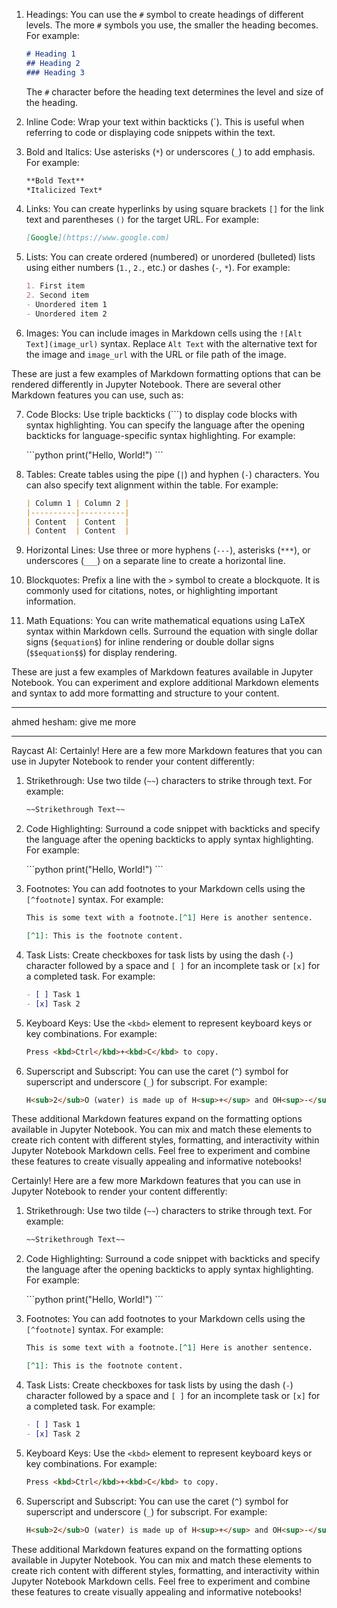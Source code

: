 1. Headings: You can use the `#` symbol to create headings of different levels. The more `#` symbols you use, the smaller the heading becomes. For example:

   ```markdown
   # Heading 1
   ## Heading 2
   ### Heading 3
   ```

   The `#` character before the heading text determines the level and size of the heading.

2. Inline Code: Wrap your text within backticks (\`). This is useful when referring to code or displaying code snippets within the text.

3. Bold and Italics: Use asterisks (`*`) or underscores (`_`) to add emphasis. For example:

   ```markdown
   **Bold Text**
   *Italicized Text*
   ```

4. Links: You can create hyperlinks by using square brackets `[]` for the link text and parentheses `()` for the target URL. For example:

   ```markdown
   [Google](https://www.google.com)
   ```

5. Lists: You can create ordered (numbered) or unordered (bulleted) lists using either numbers (`1.`, `2.`, etc.) or dashes (`-`, `*`). For example:

   ```markdown
   1. First item
   2. Second item
   - Unordered item 1
   - Unordered item 2
   ```

6. Images: You can include images in Markdown cells using the `![Alt Text](image_url)` syntax. Replace `Alt Text` with the alternative text for the image and `image_url` with the URL or file path of the image.

These are just a few examples of Markdown formatting options that can be rendered differently in Jupyter Notebook. There are several other Markdown features you can use, such as:

7. Code Blocks: Use triple backticks (\`\`\`) to display code blocks with syntax highlighting. You can specify the language after the opening backticks for language-specific syntax highlighting. For example:

   \```python
   print("Hello, World!")
   \```

8. Tables: Create tables using the pipe (`|`) and hyphen (`-`) characters. You can also specify text alignment within the table. For example:

   ```markdown
   | Column 1 | Column 2 |
   |----------|----------|
   | Content  | Content  |
   | Content  | Content  |
   ```

9. Horizontal Lines: Use three or more hyphens (`---`), asterisks (`***`), or underscores (`___`) on a separate line to create a horizontal line.

10. Blockquotes: Prefix a line with the `>` symbol to create a blockquote. It is commonly used for citations, notes, or highlighting important information.

11. Math Equations: You can write mathematical equations using LaTeX syntax within Markdown cells. Surround the equation with single dollar signs (`$equation$`) for inline rendering or double dollar signs (`$$equation$$`) for display rendering.

These are just a few examples of Markdown features available in Jupyter Notebook. You can experiment and explore additional Markdown elements and syntax to add more formatting and structure to your content.




---

ahmed hesham: give me more

---

Raycast AI: Certainly! Here are a few more Markdown features that you can use in Jupyter Notebook to render your content differently:

1. Strikethrough: Use two tilde (`~~`) characters to strike through text. For example:

   ```markdown
   ~~Strikethrough Text~~
   ```

2. Code Highlighting: Surround a code snippet with backticks and specify the language after the opening backticks to apply syntax highlighting. For example:

   \```python
   print("Hello, World!")
   \```

3. Footnotes: You can add footnotes to your Markdown cells using the `[^footnote]` syntax. For example:
   
   ```markdown
   This is some text with a footnote.[^1] Here is another sentence.

   [^1]: This is the footnote content.
   ```

4. Task Lists: Create checkboxes for task lists by using the dash (`-`) character followed by a space and `[ ]` for an incomplete task or `[x]` for a completed task. For example:

   ```markdown
   - [ ] Task 1
   - [x] Task 2
   ```

5. Keyboard Keys: Use the `<kbd>` element to represent keyboard keys or key combinations. For example:

   ```markdown
   Press <kbd>Ctrl</kbd>+<kbd>C</kbd> to copy.
   ```

6. Superscript and Subscript: You can use the caret (`^`) symbol for superscript and underscore (`_`) for subscript. For example:

   ```markdown
   H<sub>2</sub>O (water) is made up of H<sup>+</sup> and OH<sup>-</sup> ions.
   ```

These additional Markdown features expand on the formatting options available in Jupyter Notebook. You can mix and match these elements to create rich content with different styles, formatting, and interactivity within Jupyter Notebook Markdown cells. Feel free to experiment and combine these features to create visually appealing and informative notebooks!


Certainly! Here are a few more Markdown features that you can use in Jupyter Notebook to render your content differently:

1. Strikethrough: Use two tilde (`~~`) characters to strike through text. For example:

   ```markdown
   ~~Strikethrough Text~~
   ```

2. Code Highlighting: Surround a code snippet with backticks and specify the language after the opening backticks to apply syntax highlighting. For example:

   \```python
   print("Hello, World!")
   \```

3. Footnotes: You can add footnotes to your Markdown cells using the `[^footnote]` syntax. For example:
   
   ```markdown
   This is some text with a footnote.[^1] Here is another sentence.

   [^1]: This is the footnote content.
   ```

4. Task Lists: Create checkboxes for task lists by using the dash (`-`) character followed by a space and `[ ]` for an incomplete task or `[x]` for a completed task. For example:

   ```markdown
   - [ ] Task 1
   - [x] Task 2
   ```

5. Keyboard Keys: Use the `<kbd>` element to represent keyboard keys or key combinations. For example:

   ```markdown
   Press <kbd>Ctrl</kbd>+<kbd>C</kbd> to copy.
   ```

6. Superscript and Subscript: You can use the caret (`^`) symbol for superscript and underscore (`_`) for subscript. For example:

   ```markdown
   H<sub>2</sub>O (water) is made up of H<sup>+</sup> and OH<sup>-</sup> ions.
   ```

These additional Markdown features expand on the formatting options available in Jupyter Notebook. You can mix and match these elements to create rich content with different styles, formatting, and interactivity within Jupyter Notebook Markdown cells. Feel free to experiment and combine these features to create visually appealing and informative notebooks!